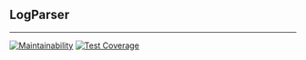 ## **LogParser**
___
[![Maintainability](https://api.codeclimate.com/v1/badges/fb1eba8563fae048a411/maintainability)](https://codeclimate.com/github/Denis-Shakhurov/LogParser/maintainability)
[![Test Coverage](https://api.codeclimate.com/v1/badges/fb1eba8563fae048a411/test_coverage)](https://codeclimate.com/github/Denis-Shakhurov/LogParser/test_coverage)
